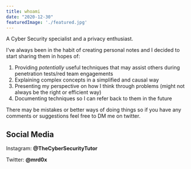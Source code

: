```yaml
---
title: whoami
date: "2020-12-30"
featuredImage: './featured.jpg'
---
```


A Cyber Security specialist and a privacy enthusiast.<!-- end --> 

I've always been in the habit of creating personal notes and I decided to start sharing them in hopes of:

1.  Providing <i>potentially</i> useful techniques that may assist others during penetration tests/red team engagements
2.  Explaining complex concepts in a simplified and causal way
3.  Presenting my perspective on how I think through problems (might not always be the right or efficient way)
4.  Documenting techniques so I can refer back to them in the future

There may be mistakes or better ways of doing things so if you have any comments or suggestions feel free to DM me on twitter.

## Social Media

Instagram: <b>@TheCyberSecurityTutor</b>

Twitter: <b>@mrd0x</b>